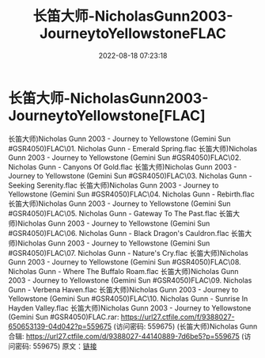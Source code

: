 ﻿---
title: 长笛大师-NicholasGunn2003-JourneytoYellowstoneFLAC
date: 2022-08-18 07:23:18
categories: 古典音乐、新世纪、纯音雅乐
tags: 纯音雅乐
---
# 长笛大师-NicholasGunn2003-JourneytoYellowstone[FLAC]

长笛大师)Nicholas Gunn 2003 - Journey to
Yellowstone (Gemini Sun #GSR4050)FLAC\01. Nicholas Gunn - Emerald
Spring.flac
长笛大师)Nicholas Gunn 2003 - Journey to Yellowstone (Gemini Sun
#GSR4050)FLAC\02. Nicholas Gunn - Canyons Of Gold.flac
长笛大师)Nicholas Gunn 2003 - Journey to Yellowstone (Gemini Sun
#GSR4050)FLAC\03. Nicholas Gunn - Seeking Serenity.flac
长笛大师)Nicholas Gunn 2003 - Journey to Yellowstone (Gemini Sun
#GSR4050)FLAC\04. Nicholas Gunn - Rebirth.flac
长笛大师)Nicholas Gunn 2003 - Journey to Yellowstone (Gemini Sun
#GSR4050)FLAC\05. Nicholas Gunn - Gateway To The Past.flac
长笛大师)Nicholas Gunn 2003 - Journey to Yellowstone (Gemini Sun
#GSR4050)FLAC\06. Nicholas Gunn - Black Dragon's Cauldron.flac
长笛大师)Nicholas Gunn 2003 - Journey to Yellowstone (Gemini Sun
#GSR4050)FLAC\07. Nicholas Gunn - Nature's Cry.flac
长笛大师)Nicholas Gunn 2003 - Journey to Yellowstone (Gemini Sun
#GSR4050)FLAC\08. Nicholas Gunn - Where The Buffalo Roam.flac
长笛大师)Nicholas Gunn 2003 - Journey to Yellowstone (Gemini Sun
#GSR4050)FLAC\09. Nicholas Gunn - Verbena Haven.flac
长笛大师)Nicholas Gunn 2003 - Journey to Yellowstone (Gemini Sun
#GSR4050)FLAC\10. Nicholas Gunn - Sunrise In Hayden Valley.flac
长笛大师)Nicholas Gunn 2003 - Journey to Yellowstone (Gemini Sun
#GSR4050)FLAC.rar: https://url27.ctfile.com/f/9388027-650653139-04d042?p=559675
(访问密码: 559675)
(长笛大师)Nicholas Gunn合辑: https://url27.ctfile.com/d/9388027-44140889-7d6be5?p=559675
(访问密码: 559675)
原文：[链接](https://blog.sina.com.cn/s/blog_1647c7e7601030yxb.html)